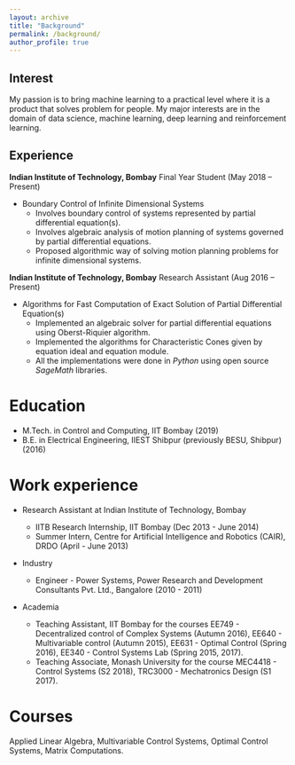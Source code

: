 ```yaml
---
layout: archive
title: "Background"
permalink: /background/
author_profile: true
---
```


Interest
------
My passion is to bring machine learning to a practical level where it is a product that solves problem for people.
My major interests are in the domain of data science, machine learning, deep learning and reinforcement learning.

Experience
------
**Indian Institute of Technology, Bombay**
Final Year Student (May 2018 – Present)
* Boundary Control of Infinite Dimensional Systems
    * Involves boundary control of systems represented by partial differential equation(s).
    * Involves algebraic analysis of motion planning of systems governed by partial differential equations.
    * Proposed algorithmic way of solving motion planning problems for infinite dimensional systems.

**Indian Institute of Technology, Bombay**
Research Assistant (Aug 2016 – Present)

* Algorithms for Fast Computation of Exact Solution of Partial Differential Equation(s)
    * Implemented an algebraic solver for partial differential equations using Oberst-Riquier algorithm.
    * Implemented the algorithms for Characteristic Cones given by equation ideal and equation module.
    * All the implementations were done in *Python* using open source *SageMath* libraries.



Education
======
* M.Tech. in Control and Computing, IIT Bombay (2019)
* B.E. in Electrical Engineering, IIEST Shibpur (previously BESU, Shibpur) (2016)

Work experience
======
* Research Assistant at Indian Institute of Technology, Bombay
  * IITB Research Internship, IIT Bombay (Dec 2013 - June 2014)
  * Summer Intern, Centre for Artificial Intelligence and Robotics (CAIR), DRDO (April - June 2013)

* Industry
  * Engineer - Power Systems, Power Research and Development Consultants Pvt. Ltd., Bangalore (2010 - 2011)

* Academia
  * Teaching Assistant, IIT Bombay for the courses EE749 - Decentralized control of Complex Systems (Autumn
2016), EE640 - Multivariable control (Autumn 2015), EE631 - Optimal Control (Spring 2016), EE340 - Control
Systems Lab (Spring 2015, 2017).
  * Teaching Associate, Monash University for the course MEC4418 - Control Systems (S2 2018), TRC3000 -
Mechatronics Design (S1 2017).

Courses
======
Applied Linear Algebra, Multivariable Control Systems, Optimal Control Systems, Matrix Computations.
